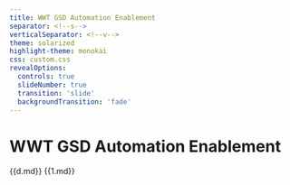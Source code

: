 ```yaml
---
title: WWT GSD Automation Enablement
separator: <!--s-->
verticalSeparator: <!--v-->
theme: solarized
highlight-theme: monokai
css: custom.css
revealOptions:
  controls: true
  slideNumber: true
  transition: 'slide'
  backgroundTransition: 'fade'
---
```


# WWT GSD Automation Enablement

{{d.md}}
{{1.md}}